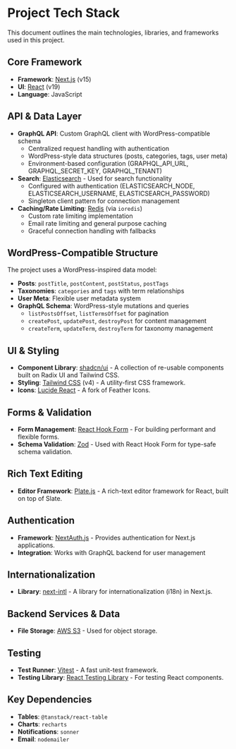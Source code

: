 # Project Tech Stack

This document outlines the main technologies, libraries, and frameworks used in this project.

## Core Framework

- **Framework**: [Next.js](https://nextjs.org/) (v15)
- **UI**: [React](https://react.dev/) (v19)
- **Language**: JavaScript

## API & Data Layer

- **GraphQL API**: Custom GraphQL client with WordPress-compatible schema
  - Centralized request handling with authentication
  - WordPress-style data structures (posts, categories, tags, user meta)
  - Environment-based configuration (GRAPHQL_API_URL, GRAPHQL_SECRET_KEY, GRAPHQL_TENANT)
- **Search**: [Elasticsearch](https://www.elastic.co/elasticsearch/) - Used for search functionality
  - Configured with authentication (ELASTICSEARCH_NODE, ELASTICSEARCH_USERNAME, ELASTICSEARCH_PASSWORD)
  - Singleton client pattern for connection management
- **Caching/Rate Limiting**: [Redis](https://redis.io/) (via `ioredis`)
  - Custom rate limiting implementation
  - Email rate limiting and general purpose caching
  - Graceful connection handling with fallbacks

## WordPress-Compatible Structure

The project uses a WordPress-inspired data model:

- **Posts**: `postTitle`, `postContent`, `postStatus`, `postTags`
- **Taxonomies**: `categories` and `tags` with term relationships
- **User Meta**: Flexible user metadata system
- **GraphQL Schema**: WordPress-style mutations and queries
  - `listPostsOffset`, `listTermsOffset` for pagination
  - `createPost`, `updatePost`, `destroyPost` for content management
  - `createTerm`, `updateTerm`, `destroyTerm` for taxonomy management

## UI & Styling

- **Component Library**: [shadcn/ui](https://ui.shadcn.com/) - A collection of re-usable components built on Radix UI and Tailwind CSS.
- **Styling**: [Tailwind CSS](https://tailwindcss.com/) (v4) - A utility-first CSS framework.
- **Icons**: [Lucide React](https://lucide.dev/) - A fork of Feather Icons.

## Forms & Validation

- **Form Management**: [React Hook Form](https://react-hook-form.com/) - For building performant and flexible forms.
- **Schema Validation**: [Zod](https://zod.dev/) - Used with React Hook Form for type-safe schema validation.

## Rich Text Editing

- **Editor Framework**: [Plate.js](https://platejs.org/) - A rich-text editor framework for React, built on top of Slate.

## Authentication

- **Framework**: [NextAuth.js](https://next-auth.js.org/) - Provides authentication for Next.js applications.
- **Integration**: Works with GraphQL backend for user management

## Internationalization

- **Library**: [next-intl](https://next-intl-docs.vercel.app/) - A library for internationalization (i18n) in Next.js.

## Backend Services & Data

- **File Storage**: [AWS S3](https://aws.amazon.com/s3/) - Used for object storage.

## Testing

- **Test Runner**: [Vitest](https://vitest.dev/) - A fast unit-test framework.
- **Testing Library**: [React Testing Library](https://testing-library.com/docs/react-testing-library/intro/) - For testing React components.

## Key Dependencies

- **Tables**: `@tanstack/react-table`
- **Charts**: `recharts`
- **Notifications**: `sonner`
- **Email**: `nodemailer`
